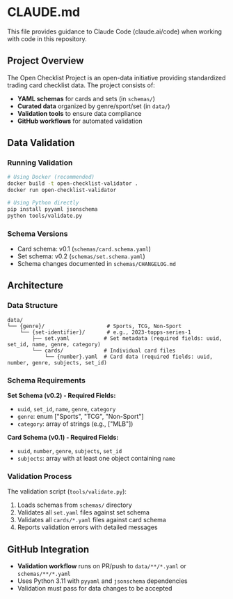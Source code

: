 # CLAUDE.md

This file provides guidance to Claude Code (claude.ai/code) when working with code in this repository.

## Project Overview

The Open Checklist Project is an open-data initiative providing standardized trading card checklist data. The project consists of:

- **YAML schemas** for cards and sets (in `schemas/`)
- **Curated data** organized by genre/sport/set (in `data/`)
- **Validation tools** to ensure data compliance
- **GitHub workflows** for automated validation

## Data Validation

### Running Validation

```bash
# Using Docker (recommended)
docker build -t open-checklist-validator .
docker run open-checklist-validator

# Using Python directly
pip install pyyaml jsonschema
python tools/validate.py
```

### Schema Versions

- Card schema: v0.1 (`schemas/card.schema.yaml`)
- Set schema: v0.2 (`schemas/set.schema.yaml`) 
- Schema changes documented in `schemas/CHANGELOG.md`

## Architecture

### Data Structure
```
data/
└── {genre}/                    # Sports, TCG, Non-Sport
    └── {set-identifier}/       # e.g., 2023-topps-series-1
        ├── set.yaml           # Set metadata (required fields: uuid, set_id, name, genre, category)
        └── cards/             # Individual card files
            └── {number}.yaml  # Card data (required fields: uuid, number, genre, subjects, set_id)
```

### Schema Requirements

**Set Schema (v0.2) - Required Fields:**
- `uuid`, `set_id`, `name`, `genre`, `category`
- `genre`: enum ["Sports", "TCG", "Non-Sport"]
- `category`: array of strings (e.g., ["MLB"])

**Card Schema (v0.1) - Required Fields:**
- `uuid`, `number`, `genre`, `subjects`, `set_id`
- `subjects`: array with at least one object containing `name`

### Validation Process

The validation script (`tools/validate.py`):
1. Loads schemas from `schemas/` directory
2. Validates all `set.yaml` files against set schema
3. Validates all `cards/*.yaml` files against card schema
4. Reports validation errors with detailed messages

## GitHub Integration

- **Validation workflow** runs on PR/push to `data/**/*.yaml` or `schemas/**/*.yaml`
- Uses Python 3.11 with `pyyaml` and `jsonschema` dependencies
- Validation must pass for data changes to be accepted